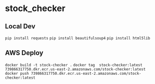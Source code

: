 # stock_checker

## Local Dev
`pip install requests`
`pip install beautifulsoup4`
`pip install html5lib`

## AWS Deploy
`docker build -t stock-checker .`
`docker tag  stock-checker:latest 739866317750.dkr.ecr.us-east-2.amazonaws.com/stock-checker:latest`
`docker push 739866317750.dkr.ecr.us-east-2.amazonaws.com/stock-checker:latest`